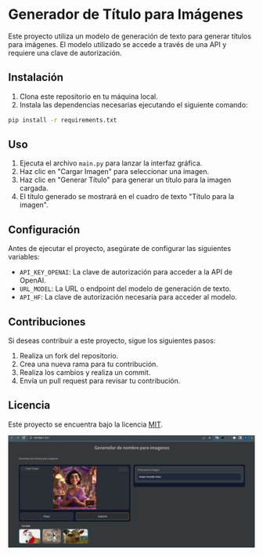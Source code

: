 # Generador de Título para Imágenes

Este proyecto utiliza un modelo de generación de texto para generar títulos para imágenes. El modelo utilizado se accede a través de una API y requiere una clave de autorización.

## Instalación

1. Clona este repositorio en tu máquina local.
2. Instala las dependencias necesarias ejecutando el siguiente comando:

```bash
pip install -r requirements.txt
```

## Uso

1. Ejecuta el archivo `main.py` para lanzar la interfaz gráfica.
2. Haz clic en "Cargar Imagen" para seleccionar una imagen.
3. Haz clic en "Generar Título" para generar un título para la imagen cargada.
4. El título generado se mostrará en el cuadro de texto "Título para la imagen".

## Configuración

Antes de ejecutar el proyecto, asegúrate de configurar las siguientes variables:

- `API_KEY_OPENAI`: La clave de autorización para acceder a la API de OpenAI.
- `URL_MODEL`: La URL o endpoint del modelo de generación de texto.
- `API_HF`: La clave de autorización necesaria para acceder al modelo.

## Contribuciones

Si deseas contribuir a este proyecto, sigue los siguientes pasos:

1. Realiza un fork del repositorio.
2. Crea una nueva rama para tu contribución.
3. Realiza los cambios y realiza un commit.
4. Envía un pull request para revisar tu contribución.

## Licencia

Este proyecto se encuentra bajo la licencia [MIT](https://opensource.org/licenses/MIT).

![ejemplo](image.jpeg)
